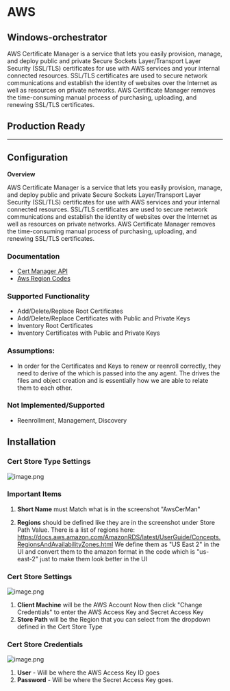 # AWS

## Windows-orchestrator

AWS Certificate Manager is a service that lets you easily provision, manage, and deploy public and private Secure Sockets Layer/Transport Layer Security (SSL/TLS) certificates for use with AWS services and your internal connected resources. SSL/TLS certificates are used to secure network communications and establish the identity of websites over the Internet as well as resources on private networks. AWS Certificate Manager removes the time-consuming manual process of purchasing, uploading, and renewing SSL/TLS certificates.

## Production Ready

<!-- add integration specific information below -->
*** 
## **Configuration**

**Overview**

AWS Certificate Manager is a service that lets you easily provision, manage, and deploy public and private Secure Sockets Layer/Transport Layer Security (SSL/TLS) certificates for use with AWS services and your internal connected resources. SSL/TLS certificates are used to secure network communications and establish the identity of websites over the Internet as well as resources on private networks. AWS Certificate Manager removes the time-consuming manual process of purchasing, uploading, and renewing SSL/TLS certificates.

### Documentation

- [Cert Manager API](https://docs.aws.amazon.com/acm/latest/userguide/sdk.html)
- [Aws Region Codes](https://docs.aws.amazon.com/AmazonRDS/latest/UserGuide/Concepts.RegionsAndAvailabilityZones.html)

### Supported Functionality
- Add/Delete/Replace Root Certificates
- Add/Delete/Replace Certificates with Public and Private Keys
- Inventory Root Certificates
- Inventory Certificates with Public and Private Keys

### Assumptions:
- In order for the Certificates and Keys to renew or reenroll correctly, they need to derive of the <alias> which is passed into the any agent.  The <alias> drives the files and object creation and is essentially how we are able to relate them to each other.

### Not Implemented/Supported
- Reenrollment, Management, Discovery

## **Installation**

### Cert Store Type Settings
![image.png](/Media/Images/CertStoreTypes.gif)

### Important Items
1)  **Short Name** must Match what is in the screenshot "AwsCerMan"

2) **Regions** should be defined like they are in the screenshot under Store Path Value.  There is a list of regions here:
https://docs.aws.amazon.com/AmazonRDS/latest/UserGuide/Concepts.RegionsAndAvailabilityZones.html
We define them as "US East 2" in the UI and convert them to the amazon format in the code which is "us-east-2" just to make them look better in the UI

### Cert Store Settings
![image.png](/Media/Images/CertStoreSettings.gif)

1) **Client Machine** will be the AWS Account Now then click "Change Credentials" to enter the AWS Access Key and Secret Access Key
2) **Store Path** will be the Region that you can select from the dropdown defined in the Cert Store Type

### Cert Store Credentials
![image.png](/Media/Images/ChangeCredentials.gif)

1) **User** - Will be where the AWS Access Key ID goes
2) **Password** -  Will be where the Secret Access Key goes.

